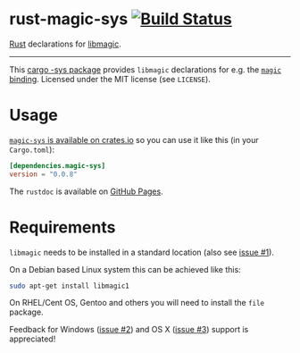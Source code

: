 rust-magic-sys [![Build Status](https://travis-ci.org/robo9k/rust-magic-sys.svg?branch=master)](https://travis-ci.org/robo9k/rust-magic-sys)
==============

[Rust](http://www.rust-lang.org/) declarations for [libmagic](http://darwinsys.com/file/).

---

This [cargo -sys package](http://doc.crates.io/build-script.html#*-sys-packages) provides `libmagic` declarations for e.g. the [`magic` binding](https://github.com/robo9k/rust-magic).
Licensed under the MIT license (see `LICENSE`).


# Usage

[`magic-sys` is available on crates.io](https://crates.io/crates/magic-sys) so you can use it like this (in your `Cargo.toml`):

```toml
[dependencies.magic-sys]
version = "0.0.8"
```

The `rustdoc` is available on [GitHub Pages](https://robo9k.github.io/rust-magic-sys/magic_sys/).

# Requirements

`libmagic` needs to be installed in a standard location (also see [issue #1](https://github.com/robo9k/rust-magic-sys/issues/1)).

On a Debian based Linux system this can be achieved like this:
```sh
sudo apt-get install libmagic1
```

On RHEL/Cent OS, Gentoo and others you will need to install the `file` package.

Feedback for Windows ([issue #2](https://github.com/robo9k/rust-magic-sys/issues/2)) and OS X ([issue #3](https://github.com/robo9k/rust-magic-sys/issues/3)) support is appreciated!
